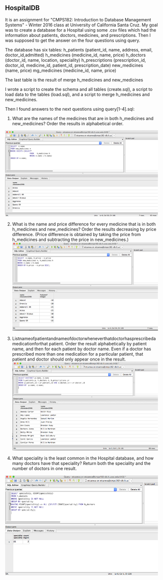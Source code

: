 ## HospitalDB

It is an assignment for "CMPS182: Introduction to Database Management Systems" - Winter 2016 class at University of California Santa Cruz.
My goal was to create a database for a Hospital using some .csv files which had the information about patients, doctors, medicines, and prescriptions.
Then I was supposed to get the answer on the four questions using query.

The database has six tables:
h_patients (patient_id, name, address, email, doctor_id,admitted)
h_medicines (medicine_id, name, price)
h_doctors (doctor_id, name, location, speciality)
h_prescriptions (prescription_id, doctor_id, medicine_id, patient_id, prescription_date)
new_medicines (name, price)
mg_medicines (medicine_id, name, price)

The last table is the result of merge h_medicines and new_medicines

I wrote a script to create the schema and all tables (create.sql), a script to load data to the tables (load.sql), and a script to merge h_medicines and new_medicines.

Then I found answers to the next questions using query[1-4].sql:

1. What are the names of the medicines that are in both h_medicines and new_medicines? Order the results in alphabetical order.

![Mockup for feature A](https://github.com/Katy-katy/PostgreSQL-HospitalDB/blob/master/q1.png)

2. What is the name and price difference for every medicine that is in both h_medicines and new_medicines? Order the results decreasing by price difference. (Price difference is obtained by taking the price from h_medicines and subtracting the price in new_medicines.)
![Mockup for feature A](https://github.com/Katy-katy/PostgreSQL-HospitalDB/blob/master/q2.png)

3. Listnameofpatientandnameofdoctorwheneverthatdoctorhasprescribedamedicationforthat patient. Order the result alphabetically by patient name, and then for each patient by doctor name. Even if a doctor has prescribed more than one medication for a particular patient, that patient and doctor should only appear once in the result.
![Mockup for feature A](https://github.com/Katy-katy/PostgreSQL-HospitalDB/blob/master/q3.png)

4. What speciality is the least common in the Hospital database, and how many doctors have that speciality? Return both the speciality and the number of doctors in one result.

![Mockup for feature A](https://github.com/Katy-katy/PostgreSQL-HospitalDB/blob/master/q4.png)
